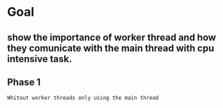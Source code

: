 # Goal
**show the importance of worker thread  and how they comunicate with the main thread with cpu intensive task.**
---
## Phase 1
    Whitout worker threads only using the main thread 

